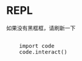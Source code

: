 # REPL

如果没有黑框框，请刷新一下

<pre>
    <py-script terminal worker>
    import code
    code.interact()
    </py-script>
</pre>

